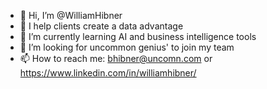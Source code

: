- 👋 Hi, I’m @WilliamHibner
- 👀 I help clients create a data advantage
- 🌱 I’m currently learning AI and business intelligence tools
- 💞️ I’m looking for uncommon genius' to join my team
- 📫 How to reach me:  bhibner@uncomn.com or https://www.linkedin.com/in/williamhibner/

